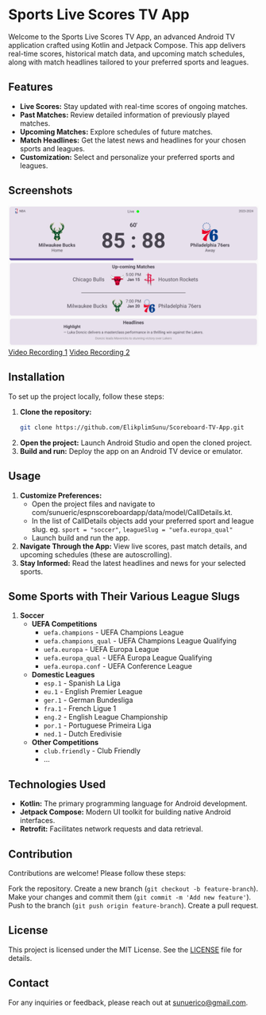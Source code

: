 # Sports Live Scores TV App

Welcome to the Sports Live Scores TV App, an advanced Android TV application crafted using Kotlin and Jetpack Compose. This app delivers real-time scores, historical match data, and upcoming match schedules, along with match headlines tailored to your preferred sports and leagues.

## Features

- **Live Scores:** Stay updated with real-time scores of ongoing matches.
- **Past Matches:** Review detailed information of previously played matches.
- **Upcoming Matches:** Explore schedules of future matches.
- **Match Headlines:** Get the latest news and headlines for your chosen sports and leagues.
- **Customization:** Select and personalize your preferred sports and leagues.

## Screenshots

![Live Scores](screenshots/Screenshot_20240710_125529.png)
[Video Recording 1](https://drive.google.com/file/d/1UsD7Th43egJjqefnhruXSeLstk9ervO_/view?usp=drive_link)
[Video Recording 2](https://drive.google.com/file/d/1uEy2-XQwygiPxIIC5ZSSNtcjZXolc4ZW/view?usp=drive_link)

## Installation

To set up the project locally, follow these steps:

1. **Clone the repository:**
    ```sh
    git clone https://github.com/ElikplimSunu/Scoreboard-TV-App.git
    ```
2. **Open the project:** Launch Android Studio and open the cloned project.
3. **Build and run:** Deploy the app on an Android TV device or emulator.

## Usage

1. **Customize Preferences:**
   - Open the project files and navigate to com/sunueric/espnscoreboardapp/data/model/CallDetails.kt.
   - In the list of CallDetails objects add your preferred sport and league slug. eg. `sport = "soccer"`, `leagueSlug = "uefa.europa_qual"`
   - Launch build and run the app.
3. **Navigate Through the App:** View live scores, past match details, and upcoming schedules (these are autoscrolling).
4. **Stay Informed:** Read the latest headlines and news for your selected sports.

## Some Sports with Their Various League Slugs

1. **Soccer**
   - **UEFA Competitions**
     - `uefa.champions` - UEFA Champions League
     - `uefa.champions_qual` - UEFA Champions League Qualifying
     - `uefa.europa` - UEFA Europa League
     - `uefa.europa_qual` - UEFA Europa League Qualifying
     - `uefa.europa.conf` - UEFA Conference League
   - **Domestic Leagues**
     - `esp.1` - Spanish La Liga
     - `eu.1` - English Premier League
     - `ger.1` - German Bundesliga
     - `fra.1` - French Ligue 1
     - `eng.2` - English League Championship
     - `por.1` - Portuguese Primeira Liga
     - `ned.1` - Dutch Eredivisie
   - **Other Competitions**
     - `club.friendly` - Club Friendly
     - ...

## Technologies Used

- **Kotlin:** The primary programming language for Android development.
- **Jetpack Compose:** Modern UI toolkit for building native Android interfaces.
- **Retrofit:** Facilitates network requests and data retrieval.

## Contribution
Contributions are welcome! Please follow these steps:

Fork the repository.
Create a new branch (`git checkout -b feature-branch`).
Make your changes and commit them (`git commit -m 'Add new feature'`).
Push to the branch (`git push origin feature-branch`).
Create a pull request.

## License
This project is licensed under the MIT License. See the [LICENSE](LICENSE) file for details.

## Contact
For any inquiries or feedback, please reach out at sunuerico@gmail.com.
